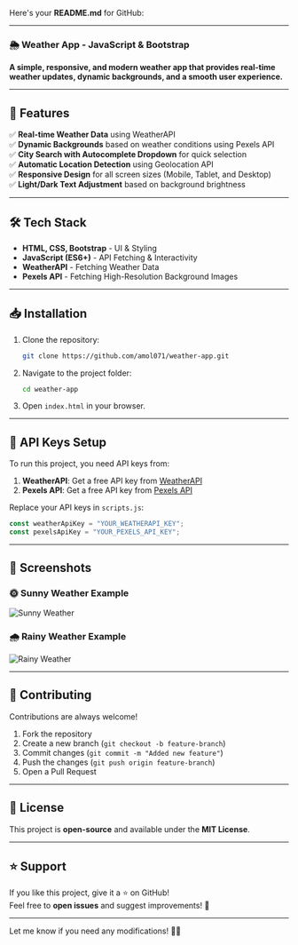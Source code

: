 Here's your **README.md** for GitHub:  

---

### **🌦️ Weather App - JavaScript & Bootstrap**
  
**A simple, responsive, and modern weather app that provides real-time weather updates, dynamic backgrounds, and a smooth user experience.**  

---

## 📌 **Features**
✅ **Real-time Weather Data** using WeatherAPI  
✅ **Dynamic Backgrounds** based on weather conditions using Pexels API  
✅ **City Search with Autocomplete Dropdown** for quick selection  
✅ **Automatic Location Detection** using Geolocation API  
✅ **Responsive Design** for all screen sizes (Mobile, Tablet, and Desktop)  
✅ **Light/Dark Text Adjustment** based on background brightness  

---

## 🛠 **Tech Stack**
- **HTML, CSS, Bootstrap** - UI & Styling  
- **JavaScript (ES6+)** - API Fetching & Interactivity  
- **WeatherAPI** - Fetching Weather Data  
- **Pexels API** - Fetching High-Resolution Background Images  

---

## 📥 **Installation**
1. Clone the repository:  
   ```bash
   git clone https://github.com/amol071/weather-app.git
   ```
2. Navigate to the project folder:  
   ```bash
   cd weather-app
   ```
3. Open `index.html` in your browser.

---

## 🔑 **API Keys Setup**
To run this project, you need API keys from:  
1. **WeatherAPI**: Get a free API key from [WeatherAPI](https://www.weatherapi.com/)  
2. **Pexels API**: Get a free API key from [Pexels API](https://www.pexels.com/api/)  

Replace your API keys in `scripts.js`:
```js
const weatherApiKey = "YOUR_WEATHERAPI_KEY";
const pexelsApiKey = "YOUR_PEXELS_API_KEY";
```

---

## 📸 **Screenshots**
### 🌞 **Sunny Weather Example**  
![Sunny Weather](#)

### 🌧️ **Rainy Weather Example**  
![Rainy Weather](#)

---

## 🤝 **Contributing**
Contributions are always welcome!  
1. Fork the repository  
2. Create a new branch (`git checkout -b feature-branch`)  
3. Commit changes (`git commit -m "Added new feature"`)  
4. Push the changes (`git push origin feature-branch`)  
5. Open a Pull Request  

---

## 📜 **License**
This project is **open-source** and available under the **MIT License**.

---

## ⭐ **Support**
If you like this project, give it a ⭐ on GitHub!  
Feel free to **open issues** and suggest improvements! 🚀  

---

Let me know if you need any modifications! 🚀🔥